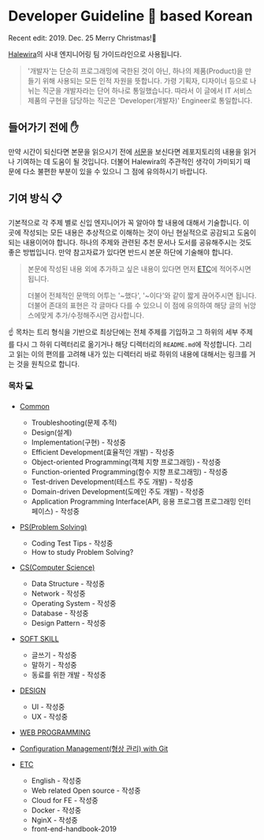 # Developer Guideline 🧠 based Korean

Recent edit: 2019. Dec. 25 Merry Christmas!🎅

[Halewira](https://medium.com/@halewira)의 사내 엔지니어링 팀 가이드라인으로 사용됩니다.

>  '개발자'는 단순히 프로그래밍에 국한된 것이 아닌, 하나의 제품(Product)을 만들기 위해 사용되는 모든 인적 자원을 뜻합니다. 가령 기획자, 디자이너 등으로 나뉘는 직군을 개발자라는 단어 하나로 통일했습니다. 따라서 이 글에서 IT 서비스 제품의 구현을 담당하는 직군은 'Developer(개발자)'  Engineer로 통일합니다.

## 들어가기 전에 ✋

만약 시간이 되신다면 본문을 읽으시기 전에 [서문](INTRODUCTION.md)을 보신다면 레포지토리의 내용을 읽거나 기여하는 데 도움이 될 것입니다. 더불어 Halewira의 주관적인 생각이 가미되기 때문에 다소 불편한 부분이 있을 수 있으니 그 점에 유의하시기 바랍니다.

## 기여 방식 📋

기본적으로 각 주제 별로 신입 엔지니어가 꼭 알아야 할 내용에 대해서 기술합니다. 이 곳에 작성되는 모든 내용은 추상적으로 이해하는 것이 아닌 현실적으로 공감되고 도움이 되는 내용이어야 합니다. 하나의 주제와 관련된 추천 문서나 도서를 공유해주시는 것도 좋은 방법입니다. 만약 참고자료가 있다면 반드시 본문 하단에 기술해야 합니다.

> 본문에 작성된 내용 외에 추가하고 싶은 내용이 있다면 먼저 [ETC](/ETC)에 적어주시면 됩니다.
>
> 더불어 전체적인 문맥의 어투는 '~했다', '~이다'와 같이 짧게 끊어주시면 됩니다. 더불어 존대의 표현은 각 글마다 다를 수 있으니 이 점에 유의하여 해당 글의 뉘앙스에맞게 추가/수정해주시면 감사합니다.

☝️ 목차는 트리 형식을 기반으로 최상단에는 전체 주제를 기입하고 그 하위의 세부 주제를 다시 그 하위 디렉터리로 옮기거나 해당 디렉터리의 `README.md`에 작성합니다. 그리고 읽는 이의 편의를 고려해 내가 있는 디렉터리 바로 하위의 내용에 대해서는 링크를 거는 것을 원칙으로 합니다.

### 목차 💻

- [Common](COMMON/)

  - Troubleshooting(문제 추적)
  - Design(설계)
  - Implementation(구현) - 작성중
  - Efficient Development(효율적인 개발) - 작성중
  - Object-oriented Programming(객체 지향 프로그래밍) - 작성중
  - Function-oriented Programming(함수 지향 프로그래밍) - 작성중
  - Test-driven Development(테스트 주도 개발) - 작성중
  - Domain-driven Development(도메인 주도 개발) - 작성중
  - Application Programming Interface(API, 응용 프로그램 프로그래밍 인터페이스) - 작성중

- [PS(Problem Solving)](PS/)

  - Coding Test Tips - 작성중
  - How to study Problem Solving?

- [CS(Computer Science)](CS/)

  - Data Structure - 작성중
  - Network - 작성중
  - Operating System - 작성중
  - Database - 작성중
  - Design Pattern - 작성중

- [SOFT SKILL](SOFTSKILL/)

  - 글쓰기 - 작성중
  - 말하기 - 작성중
  - 동료를 위한 개발 - 작성중

- [DESIGN](DESIGN/)
  - UI - 작성중
  - UX - 작성중

- [WEB PROGRAMMING](web4newbie/)

- [Configuration Management(형상 관리) with Git](git4newbie)

- [ETC](ETC/)

  - English - 작성중
  - Web related Open source - 작성중
  - Cloud for FE - 작성중
  - Docker - 작성중
  - NginX - 작성중
  - front-end-handbook-2019
